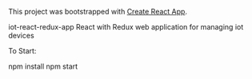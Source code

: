 This project was bootstrapped with [Create React App](https://github.com/facebook/create-react-app).

iot-react-redux-app
React with Redux web application for managing iot devices

To Start:

npm install
npm start
